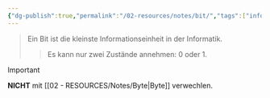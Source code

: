 ```yaml
---
{"dg-publish":true,"permalink":"/02-resources/notes/bit/","tags":["informatik","netzwerk","mathe/binärzahlen"],"updated":"2025-02-19T16:00:50.671+01:00"}
---
```


> Ein Bit ist die kleinste Informationseinheit in der Informatik. 
>> Es kann nur zwei Zustände annehmen: 0 oder 1.

>[!important] 
>**NICHT** mit [[02 - RESOURCES/Notes/Byte\|Byte]] verwechlen.

